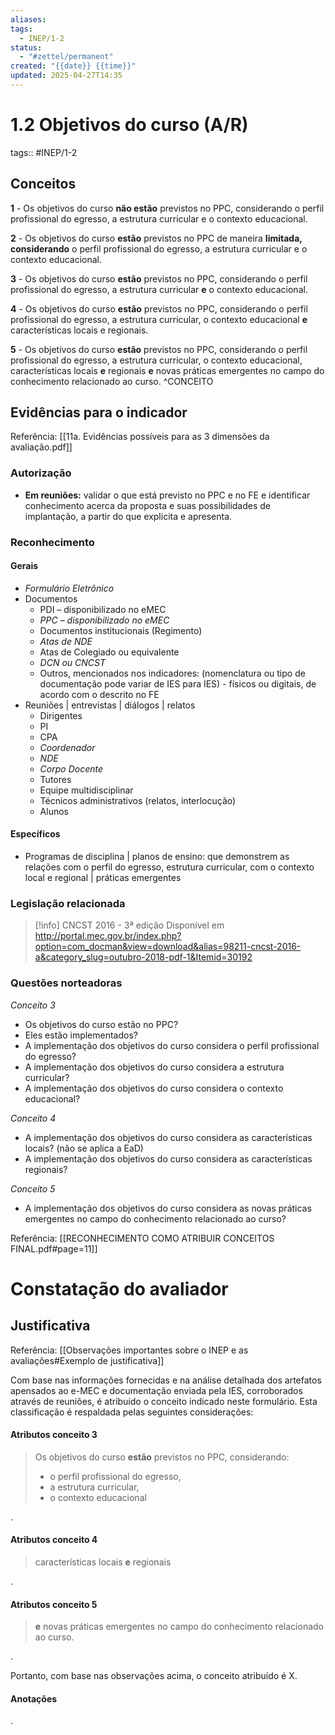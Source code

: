 ```yaml
---
aliases: 
tags:
  - INEP/1-2
status:
  - "#zettel/permanent"
created: "{{date}} {{time}}"
updated: 2025-04-27T14:35
---
```

# 1.2 Objetivos do curso (A/R)

tags:: #INEP/1-2

## Conceitos

**1** - Os objetivos do curso **não estão** previstos no PPC, considerando o perfil profissional do egresso, a estrutura curricular e o contexto educacional.

**2** - Os objetivos do curso **estão** previstos no PPC de maneira **limitada, considerando** o perfil profissional do egresso, a estrutura curricular e o contexto educacional.

**3** - Os objetivos do curso **estão** previstos no PPC, considerando o perfil profissional do egresso, a estrutura curricular **e** o contexto educacional.

**4** - Os objetivos do curso **estão** previstos no PPC, considerando o perfil profissional do egresso, a estrutura curricular, o contexto educacional **e** características locais e regionais.

**5** - Os objetivos do curso **estão** previstos no PPC, considerando o perfil profissional do egresso, a estrutura curricular, o contexto educacional, características locais **e** regionais **e** novas práticas emergentes no campo do conhecimento relacionado ao curso. ^CONCEITO

## Evidências para o indicador

Referência: [[11a. Evidências possíveis para as 3 dimensões da avaliação.pdf]]

### Autorização

- **Em reuniões:** validar o que está previsto no PPC e no FE e identificar conhecimento acerca da proposta e suas possibilidades de implantação, a partir do que explicita e apresenta.

### Reconhecimento

#### Gerais

- *Formulário Eletrônico*
- Documentos
 	- PDI – disponibilizado no eMEC
 	- *PPC – disponibilizado no eMEC*
 	- Documentos institucionais (Regimento)
 	- *Atas de NDE*
 	- Atas de Colegiado ou equivalente
 	- *DCN ou CNCST*
 	- Outros, mencionados nos indicadores: (nomenclatura ou tipo de documentação pode variar de IES para IES) - físicos ou digitais, de acordo com o descrito no FE
- Reuniões | entrevistas | diálogos | relatos
 	- Dirigentes
 	- PI
 	- CPA
 	- *Coordenador*
 	- *NDE*
 	- *Corpo Docente*
 	- Tutores
 	- Equipe multidisciplinar
 	- Técnicos administrativos (relatos, interlocução)
 	- Alunos

#### Específicos

- Programas de disciplina | planos de ensino: que demonstrem as relações com o perfil do egresso, estrutura curricular, com o contexto local e regional | práticas emergentes

### Legislação relacionada

> [!info] CNCST 2016 - 3ª edição
> Disponível em <http://portal.mec.gov.br/index.php?option=com_docman&view=download&alias=98211-cncst-2016-a&category_slug=outubro-2018-pdf-1&Itemid=30192>

### Questões norteadoras

*Conceito 3*

- Os objetivos do curso estão no PPC?
- Eles estão implementados?
- A implementação dos objetivos do curso considera o perfil profissional do egresso?
- A implementação dos objetivos do curso considera a estrutura curricular?
- A implementação dos objetivos do curso considera o contexto educacional?

*Conceito 4*

- A implementação dos objetivos do curso considera as características locais? (não se aplica a EaD)
- A implementação dos objetivos do curso considera as características regionais?

*Conceito 5*

- A implementação dos objetivos do curso considera as novas práticas emergentes no campo do conhecimento relacionado ao curso?

Referência: [[RECONHECIMENTO COMO ATRIBUIR CONCEITOS FINAL.pdf#page=11]]

# Constatação do avaliador

## Justificativa

Referência: [[Observações importantes sobre o INEP e as avaliações#Exemplo de justificativa]]

Com base nas informações fornecidas e na análise detalhada dos artefatos apensados ao e-MEC e documentação enviada pela IES, corroborados através de reuniões, é atribuído o conceito indicado neste formulário. Esta classificação é respaldada pelas seguintes considerações:

#### Atributos conceito 3

> Os objetivos do curso **estão** previstos no PPC, considerando:
>
>  - o perfil profissional do egresso,
>  - a estrutura curricular,
>  - o contexto educacional

.

#### Atributos conceito 4

> características locais
> **e** regionais

.

#### Atributos conceito 5

 > **e** novas práticas emergentes no campo do conhecimento relacionado ao curso.

.

Portanto, com base nas observações acima, o conceito atribuído é X.

#### Anotações

.
